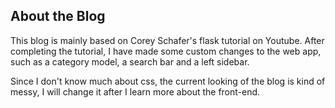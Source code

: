 About the Blog
------
This blog is mainly based on Corey Schafer's flask tutorial on Youtube.
After completing the tutorial, I have made some custom changes to the web app, such as a category model,
a search bar and a left sidebar.

Since I don't know much about css, the current looking of the blog is kind of messy, I will change it
after I learn more about the front-end.

